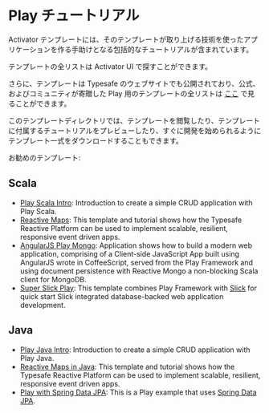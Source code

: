 <!--- Copyright (C) 2009-2015 Typesafe Inc. <http://www.typesafe.com> -->
<!--
# Play Tutorials
-->
# Play チュートリアル

<!--
Many Activator templates come with comprehensive tutorials that guide you to creating an application using the technologies featured by that template.
-->
Activator テンプレートには、そのテンプレートが取り上げる技術を使ったアプリケーションを作る手助けとなる包括的なチュートリアルが含まれています。

<!--
A full list of templates can be discovered in the Activator UI.
-->
テンプレートの全リストは Activator UI で探すことができます。

<!--
Additionally, templates are also published on the Typesafe website, a full list of both official and community contributed templates for Play can be found [here](https://typesafe.com/activator/templates#filter:play).
-->
さらに、テンプレートは Typesafe のウェブサイトでも公開されており、公式、およびコミュニティが寄贈した Play 用のテンプレートの全リストは [ここ](https://typesafe.com/activator/templates#filter:play) で見ることができます。

<!--
The template directory allows you to browse templates, preview the tutorials that come with the templates, and even download self contained template bundles that allow you to get quickly started with a template.
-->
このテンプレートディレクトリでは、テンプレートを閲覧したり、テンプレートに付属するチュートリアルをプレビューしたり、すぐに開発を始められるようにテンプレート一式をダウンロードすることもできます。

<!--
Some tutorials we recommend:
-->
お勧めのテンプレート:

## Scala

* [Play Scala Intro](https://typesafe.com/activator/template/play-scala-intro): Introduction to create a simple CRUD application with Play Scala.
* [Reactive Maps](https://typesafe.com/activator/template/reactive-maps): This template and tutorial shows how the Typesafe Reactive Platform can be used to implement scalable, resilient, responsive event driven apps.
* [AngularJS Play Mongo](https://typesafe.com/activator/template/modern-web-template): Application shows how to build a modern web application, comprising of a Client-side JavaScript App built using AngularJS wrote in CoffeeScript, served from the Play Framework and using document persistence with Reactive Mongo a non-blocking Scala client for MongoDB.
* [Super Slick Play](https://typesafe.com/activator/template/play-slick): This template combines Play Framework with [Slick](http://slick.typesafe.com/) for quick start Slick integrated database-backed web application development.

## Java

* [Play Java Intro](https://typesafe.com/activator/template/play-java-intro): Introduction to create a simple CRUD application with Play Java.
* [Reactive Maps in Java](https://typesafe.com/activator/template/reactive-maps-java): This template and tutorial shows how the Typesafe Reactive Platform can be used to implement scalable, resilient, responsive event driven apps.
* [Play with Spring Data JPA](https://typesafe.com/activator/template/play-spring-data-jpa): This is a Play example that uses [Spring Data JPA](https://projects.spring.io/spring-data-jpa/).
